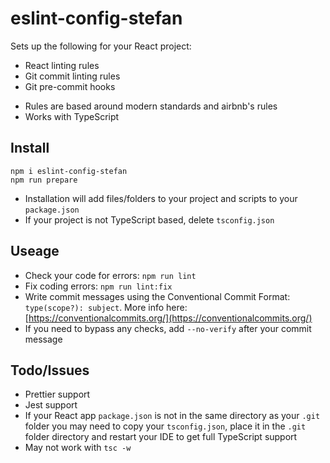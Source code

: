 # eslint-config-stefan

Sets up the following for your React project:
* React linting rules
* Git commit linting rules
* Git pre-commit hooks

- Rules are based around modern standards and airbnb's rules
- Works with TypeScript

## Install
```
npm i eslint-config-stefan
npm run prepare
```
- Installation will add files/folders to your project and scripts to your `package.json`
- If your project is not TypeScript based, delete `tsconfig.json`

## Useage
* Check your code for errors: `npm run lint`
* Fix coding errors: `npm run lint:fix`
* Write commit messages using the Conventional Commit Format: `type(scope?): subject`. More info here: [https://conventionalcommits.org/](https://conventionalcommits.org/)
* If you need to bypass any checks, add `--no-verify` after your commit message

## Todo/Issues
* Prettier support
* Jest support
* If your React app `package.json` is not in the same directory as your `.git` folder you may need to copy your `tsconfig.json`, place it in the `.git` folder directory and restart your IDE to get full TypeScript support
* May not work with `tsc -w`
